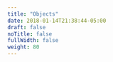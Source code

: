 ```yaml
---
title: "Objects"
date: 2018-01-14T21:38:44-05:00
draft: false
noTitle: false
fullWidth: false
weight: 80
---
```


